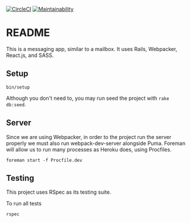 [![CircleCI](https://circleci.com/gh/caioeps/message_box.svg?style=svg)](https://circleci.com/gh/caioeps/message_box)
[![Maintainability](https://api.codeclimate.com/v1/badges/bfd80fafbb69faa99db6/maintainability)](https://codeclimate.com/github/caioeps/message_box/maintainability)

# README

This is a messaging app, similar to a mailbox.
It uses Rails, Webpacker, React.js, and SASS.

## Setup

```
bin/setup
```

Although you don't need to, you may run seed the project with `rake db:seed`.

## Server
Since we are using Webpacker, in order to the project run the server properly
we must also run webpack-dev-server alongside Puma. Foreman will allow us to run
many processes as Heroku does, using Procfiles.

```
foreman start -f Procfile.dev
```

## Testing

This project uses RSpec as its testing suite.

To run all tests

```
rspec
```

